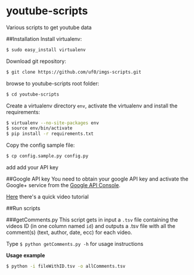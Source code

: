 youtube-scripts
============

Various scripts to get youtube data

##Installation
Install virtualenv:

``` sh
$ sudo easy_install virtualenv
```

Download git repository:

``` sh
$ git clone https://github.com/uf0/imgs-scripts.git
```

browse to youtube-scripts root folder:

``` sh
$ cd youtube-scripts
```

Create a virtualenv directory `env`, activate the virtualenv and install the requirements:

``` sh
$ virtualenv --no-site-packages env
$ source env/bin/activate
$ pip install -r requirements.txt
```

Copy the config sample file:

``` sh
$ cp config.sample.py config.py
```
add add your API key

##Google API key
You need to obtain your google API key and activate the Google+ service from the [Google API Console](https://code.google.com/apis/console).

[Here](https://www.youtube.com/watch?v=69ZwR4o7oGQ) there's a quick video tutorial


##Run scripts

###getComments.py
This script gets in input a `.tsv` file containing the videos ID (in one column named `id`) and outputs a .tsv file with all the comment(s) (text, author, date, ecc) for each video.

Type `$ python getComments.py -h` for usage instructions

**Usage example**

``` sh
$ python -i fileWithID.tsv -o allComments.tsv
```
